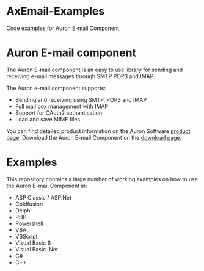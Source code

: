 # AxEmail-Examples
Code examples for Auron E-mail Component

# Auron E-mail component
The Auron E-mail component is an easy to use library for sending and receiving e-mail messages through SMTP POP3 and IMAP.

The Auron e-mail component supports:
 * Sending and receiving using SMTP, POP3 and IMAP
 * Full mail box management with IMAP
 * Support for OAuth2 authentication
 * Load and save MIME files

You can find detailed product information on the Auron Software [product page](https://www.auronsoftware.com/products/email-component/).
Download the Auron E-mail Component on the [download page](https://www.auronsoftware.com/download).

# Examples
This repository contains a large number of working examples on how to use the Auron E-mail Component in:
 * ASP Classic / ASP.Net
 * Coldfusion
 * Delphi
 * PHP
 * Powershell
 * VBA
 * VBScript
 * Visual Basic 6
 * Visual Basic .Net
 * C#
 * C++
